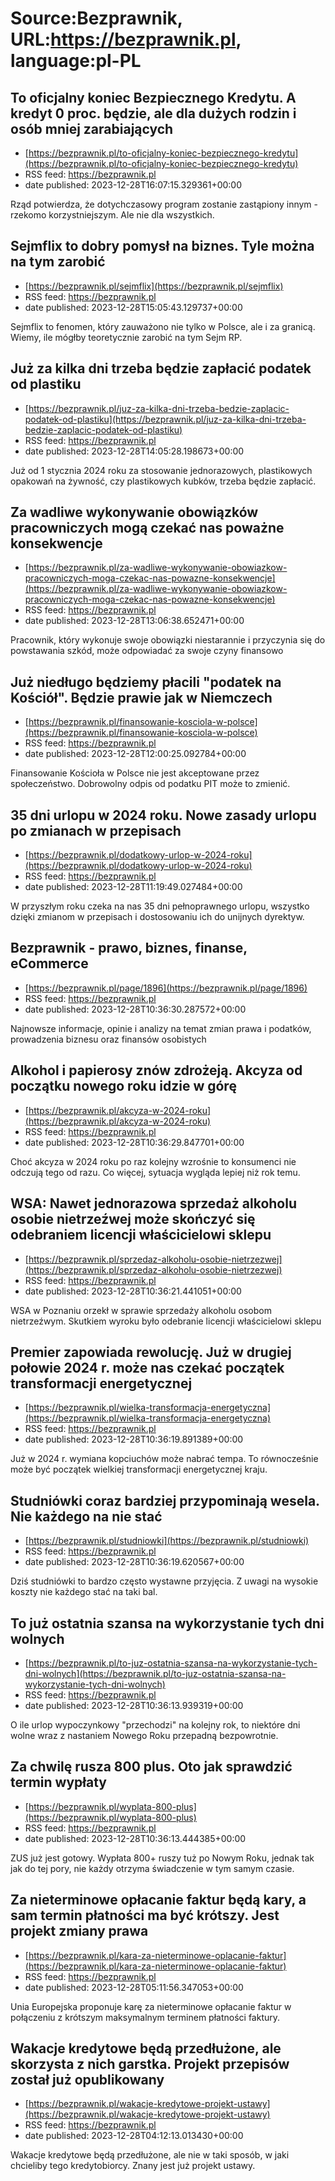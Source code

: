 # Source:Bezprawnik, URL:https://bezprawnik.pl, language:pl-PL

## To oficjalny koniec Bezpiecznego Kredytu. A kredyt 0 proc. będzie, ale dla dużych rodzin i osób mniej zarabiających
 - [https://bezprawnik.pl/to-oficjalny-koniec-bezpiecznego-kredytu](https://bezprawnik.pl/to-oficjalny-koniec-bezpiecznego-kredytu)
 - RSS feed: https://bezprawnik.pl
 - date published: 2023-12-28T16:07:15.329361+00:00

Rząd potwierdza, że dotychczasowy program zostanie zastąpiony innym - rzekomo korzystniejszym. Ale nie dla wszystkich.

## Sejmflix to dobry pomysł na biznes. Tyle można na tym zarobić
 - [https://bezprawnik.pl/sejmflix](https://bezprawnik.pl/sejmflix)
 - RSS feed: https://bezprawnik.pl
 - date published: 2023-12-28T15:05:43.129737+00:00

Sejmflix to fenomen, który zauważono nie tylko w Polsce, ale i za granicą. Wiemy, ile mógłby teoretycznie zarobić na tym Sejm RP.

## Już za kilka dni trzeba będzie zapłacić podatek od plastiku
 - [https://bezprawnik.pl/juz-za-kilka-dni-trzeba-bedzie-zaplacic-podatek-od-plastiku](https://bezprawnik.pl/juz-za-kilka-dni-trzeba-bedzie-zaplacic-podatek-od-plastiku)
 - RSS feed: https://bezprawnik.pl
 - date published: 2023-12-28T14:05:28.198673+00:00

Już od 1 stycznia 2024 roku za stosowanie jednorazowych, plastikowych opakowań na żywność, czy plastikowych kubków, trzeba będzie zapłacić.

## Za wadliwe wykonywanie obowiązków pracowniczych mogą czekać nas poważne konsekwencje
 - [https://bezprawnik.pl/za-wadliwe-wykonywanie-obowiazkow-pracowniczych-moga-czekac-nas-powazne-konsekwencje](https://bezprawnik.pl/za-wadliwe-wykonywanie-obowiazkow-pracowniczych-moga-czekac-nas-powazne-konsekwencje)
 - RSS feed: https://bezprawnik.pl
 - date published: 2023-12-28T13:06:38.652471+00:00

Pracownik, który wykonuje swoje obowiązki niestarannie i przyczynia się do powstawania szkód, może odpowiadać za swoje czyny finansowo

## Już niedługo będziemy płacili "podatek na Kościół". Będzie prawie jak w Niemczech
 - [https://bezprawnik.pl/finansowanie-kosciola-w-polsce](https://bezprawnik.pl/finansowanie-kosciola-w-polsce)
 - RSS feed: https://bezprawnik.pl
 - date published: 2023-12-28T12:00:25.092784+00:00

Finansowanie Kościoła w Polsce nie jest akceptowane przez społeczeństwo. Dobrowolny odpis od podatku PIT może to zmienić.

## 35 dni urlopu w 2024 roku. Nowe zasady urlopu po zmianach w przepisach
 - [https://bezprawnik.pl/dodatkowy-urlop-w-2024-roku](https://bezprawnik.pl/dodatkowy-urlop-w-2024-roku)
 - RSS feed: https://bezprawnik.pl
 - date published: 2023-12-28T11:19:49.027484+00:00

W przyszłym roku czeka na nas 35 dni pełnoprawnego urlopu, wszystko dzięki zmianom w przepisach i dostosowaniu ich do unijnych dyrektyw.

## Bezprawnik - prawo, biznes, finanse, eCommerce
 - [https://bezprawnik.pl/page/1896](https://bezprawnik.pl/page/1896)
 - RSS feed: https://bezprawnik.pl
 - date published: 2023-12-28T10:36:30.287572+00:00

Najnowsze informacje, opinie i analizy na temat zmian prawa i podatków, prowadzenia biznesu oraz finansów osobistych

## Alkohol i papierosy znów zdrożeją. Akcyza od początku nowego roku idzie w górę
 - [https://bezprawnik.pl/akcyza-w-2024-roku](https://bezprawnik.pl/akcyza-w-2024-roku)
 - RSS feed: https://bezprawnik.pl
 - date published: 2023-12-28T10:36:29.847701+00:00

Choć akcyza w 2024 roku po raz kolejny wzrośnie to konsumenci nie odczują tego od razu. Co więcej, sytuacja wygląda lepiej niż rok temu.

## WSA: Nawet jednorazowa sprzedaż alkoholu osobie nietrzeźwej może skończyć się odebraniem licencji właścicielowi sklepu
 - [https://bezprawnik.pl/sprzedaz-alkoholu-osobie-nietrzezwej](https://bezprawnik.pl/sprzedaz-alkoholu-osobie-nietrzezwej)
 - RSS feed: https://bezprawnik.pl
 - date published: 2023-12-28T10:36:21.441051+00:00

WSA w Poznaniu orzekł w sprawie sprzedaży alkoholu osobom nietrzeźwym. Skutkiem wyroku było odebranie licencji właścicielowi sklepu

## Premier zapowiada rewolucję. Już w drugiej połowie 2024 r. może nas czekać początek transformacji energetycznej
 - [https://bezprawnik.pl/wielka-transformacja-energetyczna](https://bezprawnik.pl/wielka-transformacja-energetyczna)
 - RSS feed: https://bezprawnik.pl
 - date published: 2023-12-28T10:36:19.891389+00:00

Już w 2024 r. wymiana kopciuchów może nabrać tempa. To równocześnie może być początek wielkiej transformacji energetycznej kraju.

## Studniówki coraz bardziej przypominają wesela. Nie każdego na nie stać
 - [https://bezprawnik.pl/studniowki](https://bezprawnik.pl/studniowki)
 - RSS feed: https://bezprawnik.pl
 - date published: 2023-12-28T10:36:19.620567+00:00

Dziś studniówki to bardzo często wystawne przyjęcia. Z uwagi na wysokie koszty nie każdego stać na taki bal.

## To już ostatnia szansa na wykorzystanie tych dni wolnych
 - [https://bezprawnik.pl/to-juz-ostatnia-szansa-na-wykorzystanie-tych-dni-wolnych](https://bezprawnik.pl/to-juz-ostatnia-szansa-na-wykorzystanie-tych-dni-wolnych)
 - RSS feed: https://bezprawnik.pl
 - date published: 2023-12-28T10:36:13.939319+00:00

O ile urlop wypoczynkowy "przechodzi" na kolejny rok, to niektóre dni wolne wraz z nastaniem Nowego Roku przepadną bezpowrotnie.

## Za chwilę rusza 800 plus. Oto jak sprawdzić termin wypłaty
 - [https://bezprawnik.pl/wyplata-800-plus](https://bezprawnik.pl/wyplata-800-plus)
 - RSS feed: https://bezprawnik.pl
 - date published: 2023-12-28T10:36:13.444385+00:00

ZUS już jest gotowy. Wypłata 800+ ruszy tuż po Nowym Roku, jednak tak jak do tej pory, nie każdy otrzyma świadczenie w tym samym czasie.

## Za nieterminowe opłacanie faktur będą kary, a sam termin płatności ma być krótszy. Jest projekt zmiany prawa
 - [https://bezprawnik.pl/kara-za-nieterminowe-oplacanie-faktur](https://bezprawnik.pl/kara-za-nieterminowe-oplacanie-faktur)
 - RSS feed: https://bezprawnik.pl
 - date published: 2023-12-28T05:11:56.347053+00:00

Unia Europejska proponuje karę za nieterminowe opłacanie faktur w połączeniu z krótszym maksymalnym terminem płatności faktury.

## Wakacje kredytowe będą przedłużone, ale skorzysta z nich garstka. Projekt przepisów został już opublikowany
 - [https://bezprawnik.pl/wakacje-kredytowe-projekt-ustawy](https://bezprawnik.pl/wakacje-kredytowe-projekt-ustawy)
 - RSS feed: https://bezprawnik.pl
 - date published: 2023-12-28T04:12:13.013430+00:00

Wakacje kredytowe będą przedłużone, ale nie w taki sposób, w jaki chcieliby tego kredytobiorcy. Znany jest już projekt ustawy.

